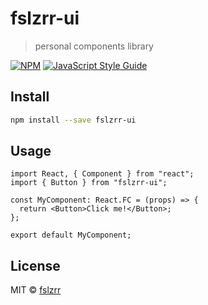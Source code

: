 # fslzrr-ui

> personal components library

[![NPM](https://img.shields.io/npm/v/fslzrr-ui.svg)](https://www.npmjs.com/package/fslzrr-ui) [![JavaScript Style Guide](https://img.shields.io/badge/code_style-standard-brightgreen.svg)](https://standardjs.com)

## Install

```bash
npm install --save fslzrr-ui
```

## Usage

```tsx
import React, { Component } from "react";
import { Button } from "fslzrr-ui";

const MyComponent: React.FC = (props) => {
  return <Button>Click me!</Button>;
};

export default MyComponent;
```

## License

MIT © [fslzrr](https://github.com/fslzrr)
